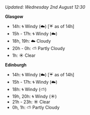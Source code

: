 *Updated: Wednesday 2nd August 12:30*

**Glasgow**

* 14h: :cyclone: Windy (:cloud:) [:umbrella: as of 14h]
* 15h - 17h: :cyclone: Windy (:cloud:)
* 18h, 19h: :cloud: Cloudy
* 20h - 0h: :partly_sunny: Partly Cloudy
* 1h: :sunny: Clear

**Edinburgh**

* 14h: :cyclone: Windy (:cloud:) [:umbrella: as of 14h]
* 15h - 17h: :cyclone: Windy (:cloud:)
* 18h: :cyclone: Windy (:partly_sunny:)
* 19h, 20h: :cyclone: Windy (:sunny:)
* 21h - 23h: :sunny: Clear
* 0h, 1h: :partly_sunny: Partly Cloudy
